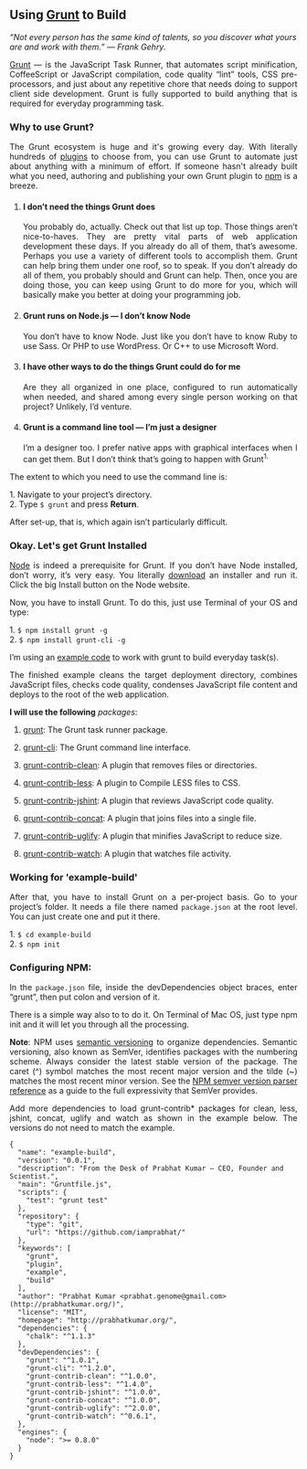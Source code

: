 ## Using [Grunt](http://gruntjs.com/) to Build
<i>“Not every person has the same kind of talents, so you discover what yours are and work with them.” — Frank Gehry.</i>

<p align="justify"><a href="http://gruntjs.com/">Grunt</a> — is the JavaScript Task Runner, that automates script minification, CoffeeScript or JavaScript compilation, code quality “lint” tools, CSS pre-processors, and just about any repetitive chore that needs doing to support client side development. Grunt is fully supported to build anything that is required for everyday programming task.</p>
<h3>Why to use Grunt?</h3>
<p align="justify">The Grunt ecosystem is huge and it's growing every day. With literally hundreds of <a href="http://gruntjs.com/plugins/">plugins</a> to choose from, you can use Grunt to automate just about anything with a minimum of effort. If someone hasn't already built what you need, authoring and publishing your own Grunt plugin to <a href="https://www.npmjs.com/">npm</a> is a breeze.</p>
<ol>
  <li>
    <h4>I don’t need the things Grunt does</h4>
    <p align="justify">You probably do, actually. Check out that list up top. Those things aren’t nice-to-haves. They are pretty vital parts of web application development these days. If you already do all of them, that’s awesome. Perhaps you use a variety of different tools to accomplish them. Grunt can help bring them under one roof, so to speak. If you don’t already do all of them, you probably should and Grunt can help. Then, once you are doing those, you can keep using Grunt to do more for you, which will basically make you better at doing your programming job.</p>
  </li>
  <li>
    <h4>Grunt runs on Node.js — I don’t know Node</h4>
    <p align="justify">You don’t have to know Node. Just like you don’t have to know Ruby to use Sass. Or PHP to use WordPress. Or C++ to use Microsoft Word.</p>
  </li>
  <li>
    <h4>I have other ways to do the things Grunt could do for me</h4>
    <p align="justify">Are they all organized in one place, configured to run automatically when needed, and shared among every single person working on that project? Unlikely, I’d venture.</p>
  </li>
  <li>
    <h4>Grunt is a command line tool — I’m just a designer</h4>
    <p align="justify">I’m a designer too. I prefer native apps with graphical interfaces when I can get them. But I don’t think that’s going to happen with Grunt<sup>1.</sup></p>
  </li>
</ol>
<p align="justify">The extent to which you need to use the command line is:</p>
<p align="justify">1. Navigate to your project’s directory.<br/>2. Type <code>$ grunt</code> and press <b>Return</b>.</p>
<p align="justify">After set-up, that is, which again isn’t particularly difficult.</p>
<h3>Okay. Let's get Grunt Installed</h3>
<p align="justify"><a href="https://nodejs.org/en/">Node</a> is indeed a prerequisite for Grunt. If you don’t have Node installed, don’t worry, it’s very easy. You literally <a href="https://nodejs.org/en/download/">download</a> an installer and run it. Click the big Install button on the Node website.</p>
<p align="justify">Now, you have to install Grunt. To do this, just use Terminal of your OS and type:</p>
<p align="justify">1. <code>$ npm install grunt -g</code><br/>2. <code>$ npm install grunt-cli -g</code></p>
<p align="justify">I’m using an <a href="https://gist.github.com/iamprabhat/ab14676bb8f432460efcf5e31af24f11">example code</a> to work with grunt to build everyday task(s).</p>
<p align="justify">The finished example cleans the target deployment directory, combines JavaScript files, checks code quality, condenses JavaScript file content and deploys to the root of the web application.</p>
<p align="justify"><b>I will use the following</b> <i>packages</i>:</p>
<ol>
  <li>
    <p align="justify"><a href="https://github.com/gruntjs/grunt">grunt</a>: The Grunt task runner package.</p>
  </li>
  <li>
    <p align="justify"><a href="https://github.com/gruntjs/grunt-cli">grunt-cli</a>: The Grunt command line interface.</p>
  </li>
  <li>
    <p align="justify"><a href="https://github.com/gruntjs/grunt-contrib-clean">grunt-contrib-clean</a>: A plugin that removes files or directories.</p>
  </li>
  <li>
    <p align="justify"><a href="https://github.com/gruntjs/grunt-contrib-less">grunt-contrib-less</a>: A plugin to Compile LESS files to CSS.</p>
  </li>
  <li>
    <p align="justify"><a href="https://github.com/gruntjs/grunt-contrib-jshint">grunt-contrib-jshint</a>: A plugin that reviews JavaScript code quality.</p>
  </li>
  <li>
    <p align="justify"><a href="https://github.com/gruntjs/grunt-contrib-concat">grunt-contrib-concat</a>: A plugin that joins files into a single file.</p>
  </li>
  <li>
    <p align="justify"><a href="https://github.com/gruntjs/grunt-contrib-uglify">grunt-contrib-uglify</a>: A plugin that minifies JavaScript to reduce size.</p>
  </li>
  <li>
    <p align="justify"><a href="https://github.com/gruntjs/grunt-contrib-watch">grunt-contrib-watch</a>: A plugin that watches file activity.</p>
  </li>
</ol>
<h3>Working for 'example-build'</h3>
<p align="justify">After that, you have to install Grunt on a per-project basis. Go to your project’s folder. It needs a file there named <code>package.json</code> at the root level. You can just create one and put it there.</p>
<p align="justify">1. <code>$ cd example-build</code><br/>2. <code>$ npm init</code></p>
<h3>Configuring NPM:</h3>
<p align="justify">In the <code>package.json</code> file, inside the devDependencies object braces, enter “grunt”, then put colon and version of it.</p>
<p align="justify">There is a simple way also to to do it. On Terminal of Mac OS, just type npm init and it will let you through all the processing.</p>
<p align="justify"><b>Note</b>: NPM uses <a href="http://semver.org/">semantic versioning</a> to organize dependencies. Semantic versioning, also known as SemVer, identifies packages with the numbering scheme. Always consider the latest stable version of the package. The caret (^) symbol matches the most recent major version and the tilde (~) matches the most recent minor version. See the <a href="https://www.npmjs.com/package/semver">NPM semver version parser reference</a> as a guide to the full expressivity that SemVer provides.</p>
<p align="justify">Add more dependencies to load grunt-contrib* packages for clean, less, jshint, concat, uglify and watch as shown in the example below. The versions do not need to match the example.</p>

```{js}
{
  "name": "example-build",
  "version": "0.0.1",
  "description": "From the Desk of Prabhat Kumar — CEO, Founder and Scientist.",
  "main": "Gruntfile.js",
  "scripts": {
    "test": "grunt test"
  },
  "repository": {
    "type": "git",
    "url": "https://github.com/iamprabhat/"
  },
  "keywords": [
    "grunt",
    "plugin",
    "example",
    "build"
  ],
  "author": "Prabhat Kumar <prabhat.genome@gmail.com> (http://prabhatkumar.org/)",
  "license": "MIT",
  "homepage": "http://prabhatkumar.org/",
  "dependencies": {
    "chalk": "^1.1.3"
  },
  "devDependencies": {
    "grunt": "^1.0.1",
    "grunt-cli": "^1.2.0",
    "grunt-contrib-clean": "^1.0.0",
    "grunt-contrib-less": "^1.4.0",
    "grunt-contrib-jshint": "^1.0.0",
    "grunt-contrib-concat": "^1.0.0",
    "grunt-contrib-uglify": "^2.0.0",
    "grunt-contrib-watch": "^0.6.1",
  },
  "engines": {
    "node": ">= 0.8.0"
  }
}
```
